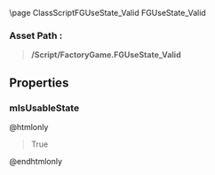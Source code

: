 \page ClassScriptFGUseState_Valid FGUseState_Valid
### Asset Path :
<b><blockquote>/Script/FactoryGame.FGUseState_Valid</blockquote></b>
## Properties

### mIsUsableState
@htmlonly
<blockquote>True</blockquote>
@endhtmlonly

